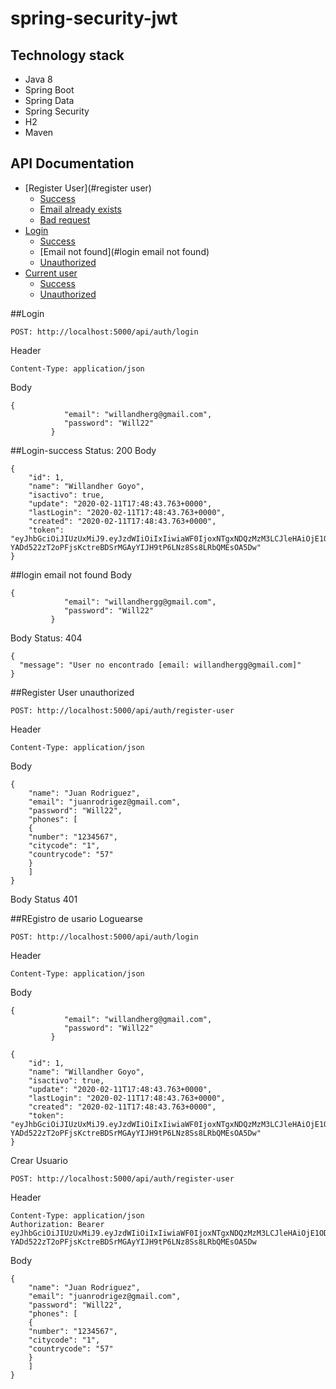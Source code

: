 # spring-security-jwt

## Technology stack
- Java 8
- Spring Boot
- Spring Data
- Spring Security
- H2
- Maven

## API Documentation

- [Register User](#register user)
    - [Success](#success)
    - [Email already exists](#signup-email-already-exists)
    - [Bad request](#signup-bad-request)
- [Login](#Login)
    - [Success](#login-success)
    - [Email not found](#login email not found)
    - [Unauthorized](#signin-unauthorized)
- [Current user](#current-user)
    - [Success](#current-user-success)
    - [Unauthorized](#current-user---unauthorized)

##Login

```
POST: http://localhost:5000/api/auth/login
```

Header
```
Content-Type: application/json
```

Body 
``` 
{
         	"email": "willandherg@gmail.com",
         	"password": "Will22"
         }
```


##Login-success 
Status: 200
Body
```
{
    "id": 1,
    "name": "Willandher Goyo",
    "isactivo": true,
    "update": "2020-02-11T17:48:43.763+0000",
    "lastLogin": "2020-02-11T17:48:43.763+0000",
    "created": "2020-02-11T17:48:43.763+0000",
    "token": "eyJhbGciOiJIUzUxMiJ9.eyJzdWIiOiIxIiwiaWF0IjoxNTgxNDQzMzM3LCJleHAiOjE1ODIwNDgxMzd9.FvSgLAVcmZAeId7rakBs0lFhD3w3IO-YADd522zT2oPFjsKctreBDSrMGAyYIJH9tP6LNz8Ss8LRbQMEsOA5Dw"
}
```
##login email not found
Body 
``` 
{
         	"email": "willandhergg@gmail.com",
         	"password": "Will22"
         }
```
Body
Status: 404
```
{
  "message": "User no encontrado [email: willandhergg@gmail.com]"
}

```
##Register User unauthorized
```
POST: http://localhost:5000/api/auth/register-user
```
Header
```
Content-Type: application/json
```
Body
```
{
	"name": "Juan Rodriguez",
	"email": "juanrodrigez@gmail.com",
	"password": "Will22",
	"phones": [
	{
	"number": "1234567",
	"citycode": "1",
	"countrycode": "57"
	}
	]
}
```
Body 
Status 401

##REgistro de usario
Loguearse
```
POST: http://localhost:5000/api/auth/login
```
Header
```
Content-Type: application/json
```

Body 
``` 
{
         	"email": "willandherg@gmail.com",
         	"password": "Will22"
         }
```
```
{
    "id": 1,
    "name": "Willandher Goyo",
    "isactivo": true,
    "update": "2020-02-11T17:48:43.763+0000",
    "lastLogin": "2020-02-11T17:48:43.763+0000",
    "created": "2020-02-11T17:48:43.763+0000",
    "token": "eyJhbGciOiJIUzUxMiJ9.eyJzdWIiOiIxIiwiaWF0IjoxNTgxNDQzMzM3LCJleHAiOjE1ODIwNDgxMzd9.FvSgLAVcmZAeId7rakBs0lFhD3w3IO-YADd522zT2oPFjsKctreBDSrMGAyYIJH9tP6LNz8Ss8LRbQMEsOA5Dw"
}
```
Crear Usuario
```
POST: http://localhost:5000/api/auth/register-user
```
Header
```
Content-Type: application/json
Authorization: Bearer eyJhbGciOiJIUzUxMiJ9.eyJzdWIiOiIxIiwiaWF0IjoxNTgxNDQzMzM3LCJleHAiOjE1ODIwNDgxMzd9.FvSgLAVcmZAeId7rakBs0lFhD3w3IO-YADd522zT2oPFjsKctreBDSrMGAyYIJH9tP6LNz8Ss8LRbQMEsOA5Dw
```
Body 
```
{
	"name": "Juan Rodriguez",
	"email": "juanrodrigez@gmail.com",
	"password": "Will22",
	"phones": [
	{
	"number": "1234567",
	"citycode": "1",
	"countrycode": "57"
	}
	]
}
```